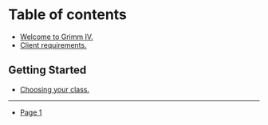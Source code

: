 # Table of contents

* [Welcome to Grimm IV.](README.md)
* [Client requirements.](client-requirements..md)

## Getting Started

* [Choosing your class.](getting-started/choosing-your-class..md)

***

* [Page 1](page-1.md)
